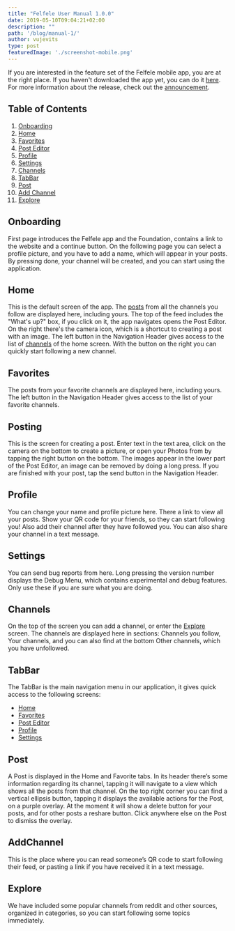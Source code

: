 ```yaml
---
title: "Felfele User Manual 1.0.0"
date: 2019-05-10T09:04:21+02:00
description: ""
path: '/blog/manual-1/'
author: vujevits
type: post
featuredImage: './screenshot-mobile.png'
---
```



If you are interested in the feature set of the Felfele mobile app, you are at the right place. If you haven't downloaded the app yet, you can do it [here](/app). For more information about the release, check out the [announcement](/blog/alpha).

## Table of Contents
1. [Onboarding](#onboarding)
2. [Home](#home)
3. [Favorites](#favorites)
4. [Post Editor](#posting)
5. [Profile](#profile)
6. [Settings](#settings)
7. [Channels](#channels)
8. [TabBar](#tabbar)
9. [Post](#post)
10. [Add Channel](#addchannel)
11. [Explore](#explore)

## Onboarding
First page introduces the Felfele app and the Foundation, contains a link to the website and a continue button.
On the following page you can select a profile picture, and you have to add a name, which will appear in your posts. By pressing done, your channel will be created, and you can start using the application.

## Home
This is the default screen of the app. The [posts](#Post) from all the channels you follow are displayed here, including yours. The top of the feed includes the "What's up?" box, if you click on it, the app navigates opens the Post Editor. On the right there's the camera icon, which is a shortcut to creating a post with an image. The left button in the Navigation Header gives access to the list of [channels](#Channels) of the home screen. With the button on the right you can quickly start following a new channel.

## Favorites
The posts from your favorite channels are displayed here, including yours. The left button in the Navigation Header gives access to the list of your favorite channels.

## Posting
This is the screen for creating a post. Enter text in the text area, click on the camera on the bottom to create a picture, or open your Photos from by tapping the right button on the bottom. The images appear in the lower part of the Post Editor, an image can be removed by doing a long press.
If you are finished with your post, tap the send button in the Navigation Header.

## Profile
You can change your name and profile picture here. There a link to view all your posts. Show your QR code for your friends, so they can start following you! Also add their channel after they have followed you. You can also share your channel in a text message.

## Settings
You can send bug reports from here. Long pressing the version number displays the Debug Menu, which contains experimental and debug features. Only use these if you are sure what you are doing.

## Channels
On the top of the screen you can add a channel, or enter the [Explore](#Explore) screen.
The channels are displayed here in sections: Channels you follow, Your channels, and you can also find at the bottom Other channels, which you have unfollowed.

## TabBar
The TabBar is the main navigation menu in our application, it gives quick access to the following screens:
- [Home](#home)
- [Favorites](#favorites)
- [Post Editor](#posting)
- [Profile](#profile)
- [Settings](#settings)

## Post
A Post is displayed in the Home and Favorite tabs. In its header there’s some information regarding its channel, tapping it will navigate to a view which shows all the posts from that channel. On the top right corner you can find a vertical ellipsis button, tapping it displays the available actions for the Post, on a purple overlay. At the moment it will show a delete button for your posts, and for other posts a reshare button. Click anywhere else on the Post to dismiss the overlay.

## AddChannel
This is the place where you can read someone’s QR code to start following their feed, or pasting a link if you have received it in a text message. 


## Explore
We have included some popular channels from reddit and other sources, organized in categories, so you can start following some topics immediately. 

